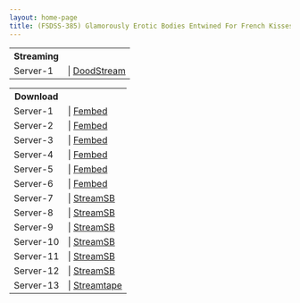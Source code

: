 ```yaml
---
layout: home-page
title: (FSDSS-385) Glamorously Erotic Bodies Entwined For French Kisses 3 Full Fucks Natsu Igarashi
---
```


<table><tbody>
<tr>
<th>Streaming</th>
</tr>
<tr>
<td>Server-1</td>
<td>| <a href="https://dood.ws/e/fezj6f2r890xmh1j0wdqgfegopggt29" target="_blank">DoodStream</a></td>
</tr>
</tbody></table>

<table><tbody>
<tr>
<th>Download</th>
</tr>
<tr>
<td>Server-1</td>
<td>| <a href="https://watchjavnow.xyz/f/mpmk-u5wl8q3g47" target="_blank">Fembed</a></td>
</tr>
<tr>
<td>Server-2</td>
<td>| <a href="https://mycloudzz.com/f/z7-k-fj4kd0g2wg" target="_blank">Fembed</a></td>
</tr>
<tr>
<td>Server-3</td>
<td>| <a href="https://mycloudzz.com/f/enlxpt-74ngzlm-" target="_blank">Fembed</a></td>
</tr>
<tr>
<td>Server-4</td>
<td>| <a href="https://mycloudzz.com/f/nxgwlu24xjk1jde" target="_blank">Fembed</a></td>
</tr>
<tr>
<td>Server-5</td>
<td>| <a href="https://mycloudzz.com/f/1jyqzcj4zzp35kd" target="_blank">Fembed</a></td>
</tr>
<tr>
<td>Server-6</td>
<td>| <a href="https://javhdfree.icu/f/g3pgdu-8p03q3gw" target="_blank">Fembed</a></td>
</tr>
<tr>
<td>Server-7</td>
<td>| <a href="https://javside.com/d/4xkl5ysee7sl.html" target="_blank">StreamSB</a></td>
</tr>
<tr>
<td>Server-8</td>
<td>| <a href="https://acgwa.com/d/g9igmp7koata" target="_blank">StreamSB</a></td>
</tr>
<tr>
<td>Server-9</td>
<td>| <a href="https://streamsb.net/d/n1x6chf12b2r.html" target="_blank">StreamSB</a></td>
</tr>
<tr>
<td>Server-10</td>
<td>| <a href="https://streamsb.net/d/wfukcyjha8fp.html" target="_blank">StreamSB</a></td>
</tr>
<tr>
<td>Server-11</td>
<td>| <a href="https://viewsb.com/d/hvkiz9dojyvi.html" target="_blank">StreamSB</a></td>
</tr>
<tr>
<td>Server-12</td>
<td>| <a href="https://viewsb.com/d/cttwg48iarej.html" target="_blank">StreamSB</a></td>
</tr>
<tr>
<td>Server-13</td>
<td>| <a href="https://streamtape.com/v/oAZkDv0zQgsJQJY" target="_blank">Streamtape</a></td>
</tr>
</tbody></table>

